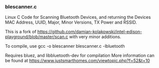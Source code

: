 ### blescanner.c
Linux C Code for Scanning Bluetooth Devices, and returning the Devices MAC Address, UUID, Major, Minor Versions, TX Power and RSSID.

This is a fork of https://github.com/damian-kolakowski/intel-edison-playground/blob/master/scan.c with very minor additions.

To compile, use gcc -o blescanner blescanner.c -lbluetooth

Requires bluez, and libbluetooth-dev for compilation
More information can be found at 
https://www.justsmarthomes.com/viewtopic.php?f=52&t=10
